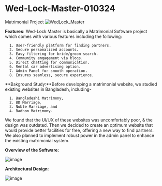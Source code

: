 # Wed-Lock-Master-010324
Matrimonial Project
![WedLock_Master](https://github.com/Montasir-Rishad/Wed-Lock-Master-010324/assets/53003650/5aa9beae-82f0-4cf5-bff2-5248e3dce9db)

**Features:**
Wed-Lock Master is basically a Matrimonial Software project which comes with various features including the following:

      1. User-friendly platform for finding partners.
      2. Secure personalized accounts.
      3. Easy filtering for bride/groom search.
      4. Community engagement via blogs.
      5. Direct chatting for communication.
      6. Rental car advertising option.
      7. Admin Panel for smooth operation.
      8. Ensures seamless, secure experience.

**Bakground Study:**Before developing a matrimonial website, we studied existing websites in Bangladesh, including-

      1. Bangladeshi Matrimony,
      2. BD Marriage,
      3. Noble Marriage, and
      4. Badhon Matrimony.

We found that the UI/UX of these websites was uncomfortably poor, & the design was outdated. Then we decided to create an optimum website that would provide better facilities for free, offering a new way to find partners. We also planned to implement robust power in the admin panel to enhance the existing matrimonial system.

**Overview of the Software:**

![image](https://github.com/Montasir-Rishad/Wed-Lock-Master-010324/assets/53003650/a15a2dda-4af9-42bd-8ce3-ae82edff7447)

**Architectural Design:**

![image](https://github.com/Montasir-Rishad/Wed-Lock-Master-010324/assets/53003650/88f5c97c-e38c-4f8d-9505-2bb7607f0cf2)






